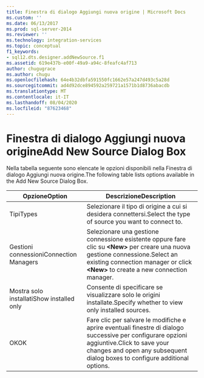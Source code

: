 ```yaml
---
title: Finestra di dialogo Aggiungi nuova origine | Microsoft Docs
ms.custom: ''
ms.date: 06/13/2017
ms.prod: sql-server-2014
ms.reviewer: ''
ms.technology: integration-services
ms.topic: conceptual
f1_keywords:
- sql12.dts.designer.addNewSource.f1
ms.assetid: 619e437b-e00f-49a9-a94c-8feafc4af713
author: chugugrace
ms.author: chugu
ms.openlocfilehash: 64e4b32dbfa591550fc1662e57a247d493c5a28d
ms.sourcegitcommit: ad4d92dce894592a259721a1571b1d8736abacdb
ms.translationtype: MT
ms.contentlocale: it-IT
ms.lasthandoff: 08/04/2020
ms.locfileid: "87623468"
---
```

# <a name="add-new-source-dialog-box"></a><span data-ttu-id="841e4-102">Finestra di dialogo Aggiungi nuova origine</span><span class="sxs-lookup"><span data-stu-id="841e4-102">Add New Source Dialog Box</span></span>
  <span data-ttu-id="841e4-103">Nella tabella seguente sono elencate le opzioni disponibili nella Finestra di dialogo Aggiungi nuova origine.</span><span class="sxs-lookup"><span data-stu-id="841e4-103">The following table lists options available in the Add New Source Dialog Box.</span></span>  
  
|<span data-ttu-id="841e4-104">Opzione</span><span class="sxs-lookup"><span data-stu-id="841e4-104">Option</span></span>|<span data-ttu-id="841e4-105">Descrizione</span><span class="sxs-lookup"><span data-stu-id="841e4-105">Description</span></span>|  
|------------|-----------------|  
|<span data-ttu-id="841e4-106">Tipi</span><span class="sxs-lookup"><span data-stu-id="841e4-106">Types</span></span>|<span data-ttu-id="841e4-107">Selezionare il tipo di origine a cui si desidera connettersi.</span><span class="sxs-lookup"><span data-stu-id="841e4-107">Select the type of source you want to connect to.</span></span>|  
|<span data-ttu-id="841e4-108">Gestioni connessioni</span><span class="sxs-lookup"><span data-stu-id="841e4-108">Connection Managers</span></span>|<span data-ttu-id="841e4-109">Selezionare una gestione connessione esistente oppure fare clic su **\<New>** per creare una nuova gestione connessione.</span><span class="sxs-lookup"><span data-stu-id="841e4-109">Select an existing connection manager or click **\<New>** to create a new connection manager.</span></span>|  
|<span data-ttu-id="841e4-110">Mostra solo installati</span><span class="sxs-lookup"><span data-stu-id="841e4-110">Show installed only</span></span>|<span data-ttu-id="841e4-111">Consente di specificare se visualizzare solo le origini installate.</span><span class="sxs-lookup"><span data-stu-id="841e4-111">Specify whether to view only installed sources.</span></span>|  
|<span data-ttu-id="841e4-112">OK</span><span class="sxs-lookup"><span data-stu-id="841e4-112">OK</span></span>|<span data-ttu-id="841e4-113">Fare clic per salvare le modifiche e aprire eventuali finestre di dialogo successive per configurare opzioni aggiuntive.</span><span class="sxs-lookup"><span data-stu-id="841e4-113">Click to save your changes and open any subsequent dialog boxes to configure additional options.</span></span>|  
  
  
